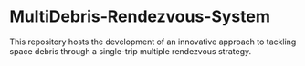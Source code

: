 # MultiDebris-Rendezvous-System
This repository hosts the development of an innovative approach to tackling space debris through a single-trip multiple rendezvous strategy. 
